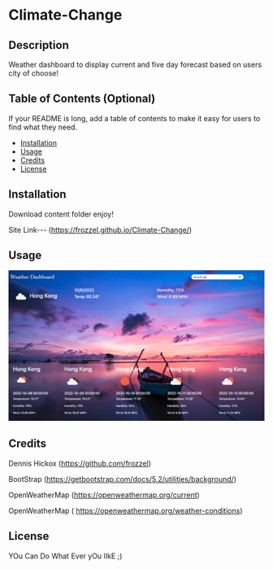 # Climate-Change


## Description

Weather dashboard to display current and five day forecast based on users city of choose!

## Table of Contents (Optional)

If your README is long, add a table of contents to make it easy for users to find what they need.

- [Installation](#installation)
- [Usage](#usage)
- [Credits](#credits)
- [License](#license)

## Installation

Download content folder enjoy!

 Site Link--- (https://frozzel.github.io/Climate-Change/)

## Usage


![Screen Shot](./assets/images/Shot.png)
    
## Credits
Dennis Hickox (https://github.com/frozzel)

BootStrap (https://getbootstrap.com/docs/5.2/utilities/background/)

OpenWeatherMap  (https://openweathermap.org/current)

OpenWeatherMap  ( https://openweathermap.org/weather-conditions)


## License

YOu Can Do What Ever yOu lIkE ;)
